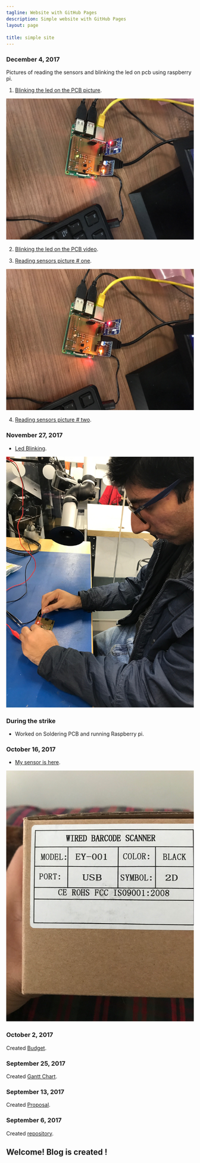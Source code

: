 ```yaml
---
tagline: Website with GitHub Pages
description: Simple website with GitHub Pages
layout: page

title: simple site
---
```


### December 4, 2017

Pictures of reading the sensors and blinking the led on pcb using raspberry pi.


1. [Blinking the led on the PCB picture](https://github.com/n01033547/Bluetooth/blob/master/redingSensor.JPG).

![Image alt](https://github.com/n01033547/Bluetooth/blob/master/redingSensor.JPG?raw=yes)


2. [Blinking the led on the PCB video](https://github.com/n01033547/Bluetooth/blob/master/Raspberrywith%20PCBled.MOV).


3. [Reading sensors picture # one](https://github.com/n01033547/Bluetooth/blob/master/readingSensor1.JPG).

![Image alt](https://github.com/n01033547/Bluetooth/blob/master/readingSensor1.JPG?raw=yes)

4. [Reading sensors picture # two](https://github.com/n01033547/Bluetooth/blob/master/readingSensor2.JPG).


### November 27, 2017

- [Led Blinking](https://github.com/n01033547/Bluetooth/blob/master/LedBlinking.JPG).

![Image alt attribute](https://github.com/n01033547/Bluetooth/blob/master/LedBlinking.JPG)


### During the strike

- Worked on Soldering PCB and running Raspberry pi.

### October 16, 2017

- [My sensor is here](https://github.com/n01033547/Bluetooth/blob/master/QrCodesensor.JPG).

![Image alt attribute](https://github.com/n01033547/Bluetooth/blob/master/QrCodesensor.JPG)

### October 2, 2017

Created [Budget](https://github.com/n01033547/Bluetooth/blob/master/Budget.xlsx).

### September 25, 2017

Created [Gantt Chart](https://github.com/n01033547/Bluetooth/blob/master/SushantGanttProject.mpp).  

### September 13, 2017

Created [Proposal](https://github.com/six0four/StudentSenseHat/blob/master/documentation/ProposalContentStudentNameRev02.pdf).

### September 6, 2017

Created [repository](https://github.com/n01033547/Bluetooth.git).

Welcome!  Blog is created !
-------------
